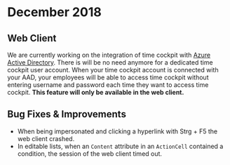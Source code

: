 # December 2018

## Web Client

We are currently working on the integration of time cockpit with [Azure Active Directory](https://docs.microsoft.com/en-us/azure/active-directory/fundamentals/active-directory-whatis). There is will be no need anymore for a dedicated time cockpit user account. When your time cockpit account is connected with your AAD, your employees will be able to access time cockpit without entering username and password each time they want to access time cockpit. **This feature will only be available in the web client.**

## Bug Fixes & Improvements
* When being impersonated and clicking a hyperlink with Strg + F5 the web client crashed.
* In editable lists, when an `Content` attribute in an `ActionCell` contained a condition, the session of the web client timed out.
